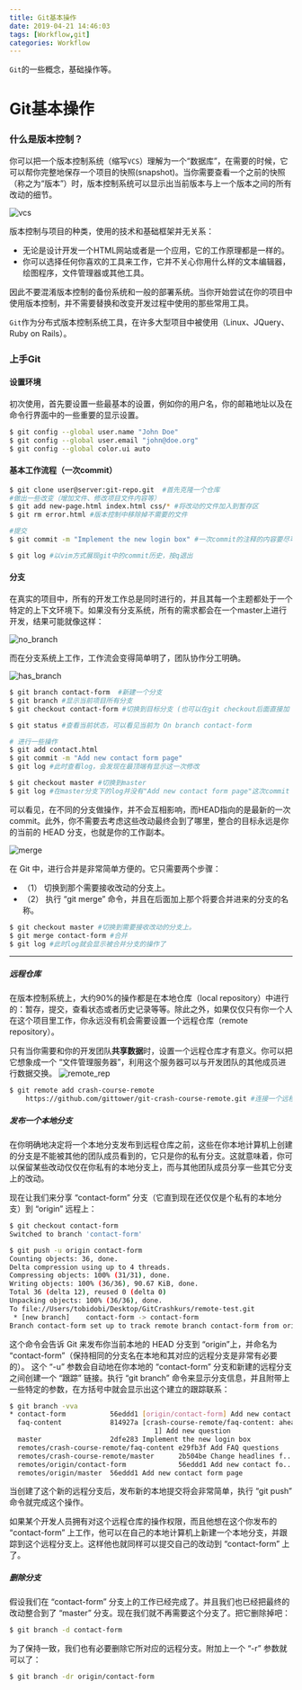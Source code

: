 ```yaml
---
title: Git基本操作
date: 2019-04-21 14:46:03
tags: [Workflow,git]
categories: Workflow
---
```

`Git`的一些概念，基础操作等。

<!-- more -->

# Git基本操作

### 什么是版本控制？

你可以把一个版本控制系统（缩写`VCS`）理解为一个“数据库”，在需要的时候，它可以帮你完整地保存一个项目的快照(snapshot)。当你需要查看一个之前的快照（称之为“版本”）时，版本控制系统可以显示出当前版本与上一个版本之间的所有改动的细节。

![vcs](https://www.git-tower.com/learn/content/01-git/01-ebook/cn/01-command-line/02-basics/01-what-is-version-control/what-is-vcs.png)



版本控制与项目的种类，使用的技术和基础框架并无关系：

- 无论是设计开发一个HTML网站或者是一个应用，它的工作原理都是一样的。
- 你可以选择任何你喜欢的工具来工作，它并不关心你用什么样的文本编辑器，绘图程序，文件管理器或其他工具。

因此不要混淆版本控制的备份系统和一般的部署系统。当你开始尝试在你的项目中使用版本控制，并不需要替换和改变开发过程中使用的那些常用工具。

`Git`作为分布式版本控制系统工具，在许多大型项目中被使用（Linux、JQuery、Ruby on Rails）。

### 上手Git

#### 设置环境

初次使用，首先要设置一些最基本的设置，例如你的用户名，你的邮箱地址以及在命令行界面中的一些重要的显示设置。

```bash
$ git config --global user.name "John Doe"
$ git config --global user.email "john@doe.org"
$ git config --global color.ui auto
```

#### 基本工作流程（一次commit）

```bash
$ git clone user@server:git-repo.git  #首先克隆一个仓库
#做出一些改变（增加文件、修改项目文件内容等）
$ git add new-page.html index.html css/* #将改动的文件加入到暂存区
$ git rm error.html #版本控制中移除掉不需要的文件

#提交
$ git commit -m "Implement the new login box" #一次commit的注释的内容要尽可能的详细并且要能回答以下几个问题：为什么要做这次修改？与上一个版本相比你到底改动了什么？

$ git log #以vim方式展现git中的commit历史，按q退出

```

#### 分支

在真实的项目中，所有的开发工作总是同时进行的，并且其每一个主题都处于一个特定的上下文环境下。如果没有分支系统，所有的需求都会在一个master上进行开发，结果可能就像这样：

![no_branch](https://www.git-tower.com/learn/content/01-git/01-ebook/cn/01-command-line/03-branching-merging/01-branching-can-change-your-life/one-context.png)

而在分支系统上工作，工作流会变得简单明了，团队协作分工明确。

![has_branch](https://www.git-tower.com/learn/content/01-git/01-ebook/cn/01-command-line/03-branching-merging/01-branching-can-change-your-life/multiple-contexts.png)

```bash
$ git branch contact-form  #新建一个分支
$ git branch #显示当前项目所有分支
$ git checkout contact-form #切换到目标分支 (也可以在git checkout后面直接加 -b 进行创建与切换)

$ git status #查看当前状态，可以看见当前为 On branch contact-form

# 进行一些操作
$ git add contact.html
$ git commit -m "Add new contact form page"
$ git log #此时查看log，会发现在最顶端有显示这一次修改

$ git checkout master #切换到master
$ git log #在master分支下的log并没有"Add new contact form page"这次commit
```

可以看见，在不同的分支做操作，并不会互相影响，而HEAD指向的是最新的一次commit。此外，你不需要去考虑这些改动最终会到了哪里，整合的目标永远是你的当前的 HEAD 分支，也就是你的工作副本。

![merge](https://www.git-tower.com/learn/content/01-git/01-ebook/cn/01-command-line/03-branching-merging/05-merging/basic-merging.png)

在 Git 中，进行合并是非常简单方便的。它只需要两个步骤：

- （1） 切换到那个需要接收改动的分支上。
- （2） 执行 “git merge” 命令，并且在后面加上那个将要合并进来的分支的名称。

```bash
$ git checkout master #切换到需要接收改动的分支上。
$ git merge contact-form #合并
$ git log #此时log就会显示被合并分支的操作了
```

------

##### 远程仓库

在版本控制系统上，大约90%的操作都是在本地仓库（local repository）中进行的：暂存，提交，查看状态或者历史记录等等。除此之外，如果仅仅只有你一个人在这个项目里工作，你永远没有机会需要设置一个远程仓库（remote repository）。

只有当你需要和你的开发团队**共享数据**时，设置一个远程仓库才有意义。你可以把它想象成一个 “文件管理服务器”，利用这个服务器可以与开发团队的其他成员进行数据交换。
![remote_rep](https://www.git-tower.com/learn/content/01-git/01-ebook/cn/01-command-line/04-remote-repositories/01-introduction/basic-remote-workflow.png)

```bash
$ git remote add crash-course-remote
    https://github.com/gittower/git-crash-course-remote.git #连接一个远程仓库
```

##### 发布一个本地分支

在你明确地决定将一个本地分支发布到远程仓库之前，这些在你本地计算机上创建的分支是不能被其他的团队成员看到的，它只是你的私有分支。这就意味着，你可以保留某些改动仅仅在你私有的本地分支上，而与其他团队成员分享一些其它分支上的改动。

现在让我们来分享 “contact-form” 分支（它直到现在还仅仅是个私有的本地分支）到 “origin” 远程上：

```bash
$ git checkout contact-form
Switched to branch 'contact-form'

$ git push -u origin contact-form
Counting objects: 36, done.
Delta compression using up to 4 threads.
Compressing objects: 100% (31/31), done.
Writing objects: 100% (36/36), 90.67 KiB, done.
Total 36 (delta 12), reused 0 (delta 0)
Unpacking objects: 100% (36/36), done.
To file://Users/tobidobi/Desktop/GitCrashkurs/remote-test.git
 * [new branch]    contact-form -> contact-form
Branch contact-form set up to track remote branch contact-form from origin.
```

这个命令会告诉 Git 来发布你当前本地的 HEAD 分支到 “origin”上，并命名为 “contact-form”（保持相同的分支名在本地和其对应的远程分支是非常有必要的）。
这个 “-u” 参数会自动地在你本地的 “contact-form” 分支和新建的远程分支之间创建一个 “跟踪” 链接。执行 “git branch” 命令来显示分支信息，并且附带上一些特定的参数，在方括号中就会显示出这个建立的跟踪联系：

```bash
$ git branch -vva
* contact-form           56eddd1 [origin/contact-form] Add new contact..
  faq-content            814927a [crash-course-remote/faq-content: ahead
                                    1] Add new question
  master                 2dfe283 Implement the new login box
  remotes/crash-course-remote/faq-content e29fb3f Add FAQ questions
  remotes/crash-course-remote/master      2b504be Change headlines f...
  remotes/origin/contact-form             56eddd1 Add new contact fo...
  remotes/origin/master  56eddd1 Add new contact form page
```

当创建了这个新的远程分支后，发布新的本地提交将会非常简单，执行 “git push” 命令就完成这个操作。

如果某个开发人员拥有对这个远程仓库的操作权限，而且他想在这个你发布的 “contact-form” 上工作，他可以在自己的本地计算机上新建一个本地分支，并跟踪到这个远程分支上。这样他也就同样可以提交自己的改动到 “contact-form” 上了。

##### 删除分支

假设我们在 “contact-form” 分支上的工作已经完成了。并且我们也已经把最终的改动整合到了 “master” 分支。现在我们就不再需要这个分支了。把它删除掉吧：

```bash
$ git branch -d contact-form
```

为了保持一致，我们也有必要删除它所对应的远程分支。附加上一个 “-r” 参数就可以了：

```bash
$ git branch -dr origin/contact-form
```